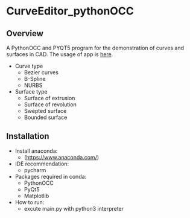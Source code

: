 # CurveEditor_pythonOCC
## Overview
A PythonOCC and PYQT5 program for the demonstration of curves and surfaces in CAD.
The usage of app is [here](https://youtu.be/FiwYGR2et2g).
- Curve type
  - Bezier curves
  - B-Spline
  - NURBS
- Surface type
  - Surface of extrusion
  - Surface of revolution
  - Swepted surface
  - Bounded surface
## Installation
- Install anaconda:
  - (https://www.anaconda.com/)
- IDE recommendation:
  - pycharm
- Packages required in conda:
  - PythonOCC
  - PyQt5
  - Matplotlib
- How to run:
  - excute main.py with python3 interpreter



